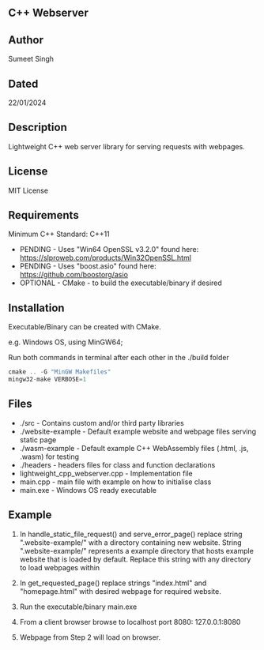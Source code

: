 ## C++ Webserver

## Author
Sumeet Singh

## Dated
22/01/2024

## Description
Lightweight C++ web server library for serving requests with webpages.

## License
MIT License


## Requirements
Minimum C++ Standard: C++11
* PENDING - Uses "Win64 OpenSSL v3.2.0" found here: https://slproweb.com/products/Win32OpenSSL.html
* PENDING - Uses "boost.asio" found here: https://github.com/boostorg/asio
* OPTIONAL - CMake - to build the executable/binary if desired


## Installation
Executable/Binary can be created with CMake. 

e.g. Windows OS, using MinGW64;

Run both commands in terminal after each other in the ./build folder

```cpp
cmake .. -G "MinGW Makefiles"
mingw32-make VERBOSE=1
```

## Files
* ./src - Contains custom and/or third party libraries
* ./website-example - Default example website and webpage files serving static page
* ./wasm-example - Default example C++ WebAssembly files (.html, .js, .wasm) for testing
* ./headers - headers files for class and function declarations
* lightweight_cpp_webserver.cpp - Implementation file
* main.cpp - main file with example on how to initialise class
* main.exe - Windows OS ready executable


## Example
1. In handle_static_file_request() and serve_error_page() replace string ".website-example/" 
with a directory containing new website. String ".website-example/" represents a example directory that hosts example website that is loaded by default. Replace this string with any directory to load webpages within 

2. In get_requested_page() replace strings "index.html" and "homepage.html" with desired
webpage for required website.

3. Run the executable/binary main.exe

4. From a client browser browse to localhost port 8080: 127.0.0.1:8080

5. Webpage from Step 2 will load on browser.